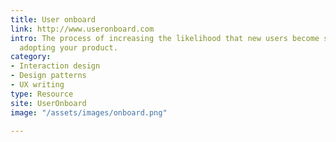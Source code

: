 ```yaml
---
title: User onboard
link: http://www.useronboard.com
intro: The process of increasing the likelihood that new users become successful when
  adopting your product.
category:
- Interaction design
- Design patterns
- UX writing
type: Resource
site: UserOnboard
image: "/assets/images/onboard.png"

---
```

